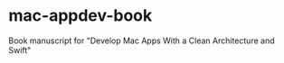 mac-appdev-book
===============

Book manuscript for "Develop Mac Apps With a Clean Architecture and Swift"
